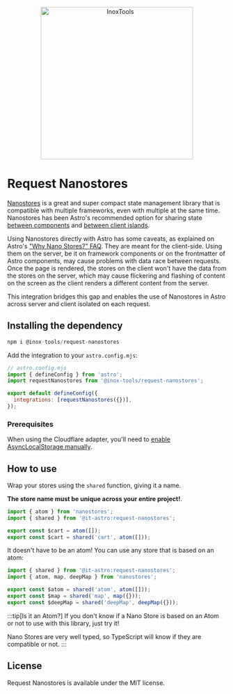 <p align="center">
    <img alt="InoxTools" width="350px" src="https://github.com/Fryuni/inox-tools/blob/main/assets/shield.png?raw=true"/>
</p>

# Request Nanostores

[Nanostores](https://github.com/nanostores/nanostores) is a great and super compact state management library that is compatible with multiple frameworks, even with multiple at the same time. Nanostores has been Astro's recommended option for sharing state [between components](https://docs.astro.build/en/recipes/sharing-state/) and [between client islands](https://docs.astro.build/en/recipes/sharing-state-islands/).

Using Nanostores directly with Astro has some caveats, as explained on Astro's ["Why Nano Stores?" FAQ](https://docs.astro.build/en/recipes/sharing-state-islands/#why-nano-stores). They are meant for the client-side. Using them on the server, be it on framework components or on the frontmatter of Astro components, may cause problems with data race between requests. Once the page is rendered, the stores on the client won't have the data from the stores on the server, which may cause flickering and flashing of content on the screen as the client renders a different content from the server.

This integration bridges this gap and enables the use of Nanostores in Astro across server and client isolated on each request.

## Installing the dependency

```js
npm i @inox-tools/request-nanostores
```

Add the integration to your `astro.config.mjs`:

```js
// astro.config.mjs
import { defineConfig } from 'astro';
import requestNanostores from '@inox-tools/request-nanostores';

export default defineConfig({
  integrations: [requestNanostores({})],
});
```

### Prerequisites

When using the Cloudflare adapter, you'll need to [enable AsyncLocalStorage manually](https://developers.cloudflare.com/workers/runtime-apis/nodejs/#enable-only-asynclocalstorage).

## How to use

Wrap your stores using the `shared` function, giving it a name.

**The store name must be unique across your entire project!**.

```ts del={4} ins={5}
import { atom } from 'nanostores';
import { shared } from '@it-astro:request-nanostores';

export const $cart = atom([]);
export const $cart = shared('cart', atom([]));
```

It doesn't have to be an atom! You can use any store that is based on an atom:

```ts
import { shared } from '@it-astro:request-nanostores';
import { atom, map, deepMap } from 'nanostores';

export const $atom = shared('atom', atom([]));
export const $map = shared('map', map({}));
export const $deepMap = shared('deepMap', deepMap({}));
```

:::tip[Is it an Atom?]
If you don't know if a Nano Store is based on an Atom or not to use with this library, just try it!

Nano Stores are very well typed, so TypeScript will know if they are compatible or not.
:::

## License

Request Nanostores is available under the MIT license.
